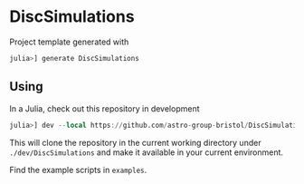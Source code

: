 # DiscSimulations

Project template generated with

```julia
julia>] generate DiscSimulations
```

## Using

In a Julia, check out this repository in development
```julia
julia>] dev --local https://github.com/astro-group-bristol/DiscSimulations.jl
```

This will clone the repository in the current working directory under `./dev/DiscSimulations` and make it available in your current environment.

Find the example scripts in `examples`.